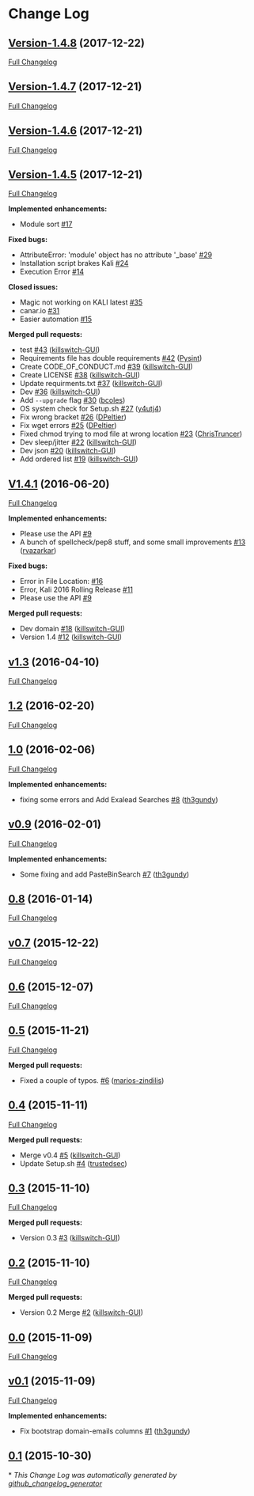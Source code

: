 # Change Log

## [Version-1.4.8](https://github.com/SimplySecurity/SimplyEmail/tree/Version-1.4.8) (2017-12-22)
[Full Changelog](https://github.com/SimplySecurity/SimplyEmail/compare/Version-1.4.7...Version-1.4.8)

## [Version-1.4.7](https://github.com/SimplySecurity/SimplyEmail/tree/Version-1.4.7) (2017-12-21)
[Full Changelog](https://github.com/SimplySecurity/SimplyEmail/compare/Version-1.4.6...Version-1.4.7)

## [Version-1.4.6](https://github.com/SimplySecurity/SimplyEmail/tree/Version-1.4.6) (2017-12-21)
[Full Changelog](https://github.com/SimplySecurity/SimplyEmail/compare/Version-1.4.5...Version-1.4.6)

## [Version-1.4.5](https://github.com/SimplySecurity/SimplyEmail/tree/Version-1.4.5) (2017-12-21)
[Full Changelog](https://github.com/SimplySecurity/SimplyEmail/compare/V1.4.1...Version-1.4.5)

**Implemented enhancements:**

- Module sort [\#17](https://github.com/SimplySecurity/SimplyEmail/issues/17)

**Fixed bugs:**

- AttributeError: 'module' object has no attribute '\_base' [\#29](https://github.com/SimplySecurity/SimplyEmail/issues/29)
- Installation script brakes Kali  [\#24](https://github.com/SimplySecurity/SimplyEmail/issues/24)
- Execution Error [\#14](https://github.com/SimplySecurity/SimplyEmail/issues/14)

**Closed issues:**

- Magic not working on KALI latest [\#35](https://github.com/SimplySecurity/SimplyEmail/issues/35)
- canar.io [\#31](https://github.com/SimplySecurity/SimplyEmail/issues/31)
- Easier automation [\#15](https://github.com/SimplySecurity/SimplyEmail/issues/15)

**Merged pull requests:**

- test [\#43](https://github.com/SimplySecurity/SimplyEmail/pull/43) ([killswitch-GUI](https://github.com/killswitch-GUI))
- Requirements file has double requirements [\#42](https://github.com/SimplySecurity/SimplyEmail/pull/42) ([Pysint](https://github.com/Pysint))
- Create CODE\_OF\_CONDUCT.md [\#39](https://github.com/SimplySecurity/SimplyEmail/pull/39) ([killswitch-GUI](https://github.com/killswitch-GUI))
- Create LICENSE [\#38](https://github.com/SimplySecurity/SimplyEmail/pull/38) ([killswitch-GUI](https://github.com/killswitch-GUI))
- Update requirments.txt [\#37](https://github.com/SimplySecurity/SimplyEmail/pull/37) ([killswitch-GUI](https://github.com/killswitch-GUI))
- Dev [\#36](https://github.com/SimplySecurity/SimplyEmail/pull/36) ([killswitch-GUI](https://github.com/killswitch-GUI))
- Add `--upgrade` flag [\#30](https://github.com/SimplySecurity/SimplyEmail/pull/30) ([bcoles](https://github.com/bcoles))
- OS system check for Setup.sh [\#27](https://github.com/SimplySecurity/SimplyEmail/pull/27) ([y4utj4](https://github.com/y4utj4))
- Fix wrong bracket [\#26](https://github.com/SimplySecurity/SimplyEmail/pull/26) ([DPeltier](https://github.com/DPeltier))
- Fix wget errors [\#25](https://github.com/SimplySecurity/SimplyEmail/pull/25) ([DPeltier](https://github.com/DPeltier))
- Fixed chmod trying to mod file at wrong location [\#23](https://github.com/SimplySecurity/SimplyEmail/pull/23) ([ChrisTruncer](https://github.com/ChrisTruncer))
- Dev sleep/jitter [\#22](https://github.com/SimplySecurity/SimplyEmail/pull/22) ([killswitch-GUI](https://github.com/killswitch-GUI))
- Dev json [\#20](https://github.com/SimplySecurity/SimplyEmail/pull/20) ([killswitch-GUI](https://github.com/killswitch-GUI))
- Add ordered list [\#19](https://github.com/SimplySecurity/SimplyEmail/pull/19) ([killswitch-GUI](https://github.com/killswitch-GUI))

## [V1.4.1](https://github.com/SimplySecurity/SimplyEmail/tree/V1.4.1) (2016-06-20)
[Full Changelog](https://github.com/SimplySecurity/SimplyEmail/compare/v1.3...V1.4.1)

**Implemented enhancements:**

- Please use the API [\#9](https://github.com/SimplySecurity/SimplyEmail/issues/9)
- A bunch of spellcheck/pep8 stuff, and some small improvements [\#13](https://github.com/SimplySecurity/SimplyEmail/pull/13) ([rvazarkar](https://github.com/rvazarkar))

**Fixed bugs:**

- Error in File Location:  [\#16](https://github.com/SimplySecurity/SimplyEmail/issues/16)
- Error, Kali 2016 Rolling Release [\#11](https://github.com/SimplySecurity/SimplyEmail/issues/11)
- Please use the API [\#9](https://github.com/SimplySecurity/SimplyEmail/issues/9)

**Merged pull requests:**

- Dev domain [\#18](https://github.com/SimplySecurity/SimplyEmail/pull/18) ([killswitch-GUI](https://github.com/killswitch-GUI))
- Version 1.4 [\#12](https://github.com/SimplySecurity/SimplyEmail/pull/12) ([killswitch-GUI](https://github.com/killswitch-GUI))

## [v1.3](https://github.com/SimplySecurity/SimplyEmail/tree/v1.3) (2016-04-10)
[Full Changelog](https://github.com/SimplySecurity/SimplyEmail/compare/1.2...v1.3)

## [1.2](https://github.com/SimplySecurity/SimplyEmail/tree/1.2) (2016-02-20)
[Full Changelog](https://github.com/SimplySecurity/SimplyEmail/compare/1.0...1.2)

## [1.0](https://github.com/SimplySecurity/SimplyEmail/tree/1.0) (2016-02-06)
[Full Changelog](https://github.com/SimplySecurity/SimplyEmail/compare/v0.9...1.0)

**Implemented enhancements:**

- fixing some errors and Add Exalead Searches [\#8](https://github.com/SimplySecurity/SimplyEmail/pull/8) ([th3gundy](https://github.com/th3gundy))

## [v0.9](https://github.com/SimplySecurity/SimplyEmail/tree/v0.9) (2016-02-01)
[Full Changelog](https://github.com/SimplySecurity/SimplyEmail/compare/0.8...v0.9)

**Implemented enhancements:**

- Some fixing and add PasteBinSearch [\#7](https://github.com/SimplySecurity/SimplyEmail/pull/7) ([th3gundy](https://github.com/th3gundy))

## [0.8](https://github.com/SimplySecurity/SimplyEmail/tree/0.8) (2016-01-14)
[Full Changelog](https://github.com/SimplySecurity/SimplyEmail/compare/v0.7...0.8)

## [v0.7](https://github.com/SimplySecurity/SimplyEmail/tree/v0.7) (2015-12-22)
[Full Changelog](https://github.com/SimplySecurity/SimplyEmail/compare/0.6...v0.7)

## [0.6](https://github.com/SimplySecurity/SimplyEmail/tree/0.6) (2015-12-07)
[Full Changelog](https://github.com/SimplySecurity/SimplyEmail/compare/0.5...0.6)

## [0.5](https://github.com/SimplySecurity/SimplyEmail/tree/0.5) (2015-11-21)
[Full Changelog](https://github.com/SimplySecurity/SimplyEmail/compare/0.4...0.5)

**Merged pull requests:**

- Fixed a couple of typos. [\#6](https://github.com/SimplySecurity/SimplyEmail/pull/6) ([marios-zindilis](https://github.com/marios-zindilis))

## [0.4](https://github.com/SimplySecurity/SimplyEmail/tree/0.4) (2015-11-11)
[Full Changelog](https://github.com/SimplySecurity/SimplyEmail/compare/0.3...0.4)

**Merged pull requests:**

- Merge v0.4 [\#5](https://github.com/SimplySecurity/SimplyEmail/pull/5) ([killswitch-GUI](https://github.com/killswitch-GUI))
- Update Setup.sh [\#4](https://github.com/SimplySecurity/SimplyEmail/pull/4) ([trustedsec](https://github.com/trustedsec))

## [0.3](https://github.com/SimplySecurity/SimplyEmail/tree/0.3) (2015-11-10)
[Full Changelog](https://github.com/SimplySecurity/SimplyEmail/compare/0.2...0.3)

**Merged pull requests:**

- Version 0.3 [\#3](https://github.com/SimplySecurity/SimplyEmail/pull/3) ([killswitch-GUI](https://github.com/killswitch-GUI))

## [0.2](https://github.com/SimplySecurity/SimplyEmail/tree/0.2) (2015-11-10)
[Full Changelog](https://github.com/SimplySecurity/SimplyEmail/compare/0.0...0.2)

**Merged pull requests:**

- Version 0.2 Merge [\#2](https://github.com/SimplySecurity/SimplyEmail/pull/2) ([killswitch-GUI](https://github.com/killswitch-GUI))

## [0.0](https://github.com/SimplySecurity/SimplyEmail/tree/0.0) (2015-11-09)
[Full Changelog](https://github.com/SimplySecurity/SimplyEmail/compare/v0.1...0.0)

## [v0.1](https://github.com/SimplySecurity/SimplyEmail/tree/v0.1) (2015-11-09)
[Full Changelog](https://github.com/SimplySecurity/SimplyEmail/compare/0.1...v0.1)

**Implemented enhancements:**

- Fix bootstrap domain-emails columns [\#1](https://github.com/SimplySecurity/SimplyEmail/pull/1) ([th3gundy](https://github.com/th3gundy))

## [0.1](https://github.com/SimplySecurity/SimplyEmail/tree/0.1) (2015-10-30)


\* *This Change Log was automatically generated by [github_changelog_generator](https://github.com/skywinder/Github-Changelog-Generator)*